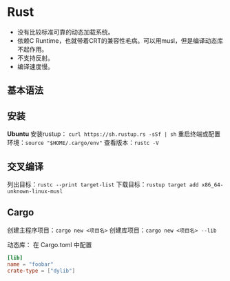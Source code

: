 # Rust

- 没有比较标准可靠的动态加载系统。
- 依赖C Runtime，也就带着CRT的兼容性毛病。可以用musl，但是编译动态库不起作用。
- 不支持反射。
- 编译速度慢。
## 基本语法

## 安装

**Ubuntu**
安装rustup： `curl https://sh.rustup.rs -sSf | sh`
重启终端或配置环境：`source "$HOME/.cargo/env"`
查看版本：`rustc -V`

## 交叉编译
列出目标：`rustc --print target-list`
下载目标：`rustup target add x86_64-unknown-linux-musl`

## Cargo
创建主程序项目：`cargo new <项目名>`
创建库项目：`cargo new <项目名> --lib`

动态库：
在 Cargo.toml 中配置
``` Toml
[lib]
name = "foobar"
crate-type = ["dylib"]
```